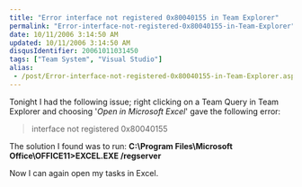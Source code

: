 ```yaml
---
title: "Error interface not registered 0x80040155 in Team Explorer"
permalink: "Error-interface-not-registered-0x80040155-in-Team-Explorer"
date: 10/11/2006 3:14:50 AM
updated: 10/11/2006 3:14:50 AM
disqusIdentifier: 20061011031450
tags: ["Team System", "Visual Studio"]
alias:
 - /post/Error-interface-not-registered-0x80040155-in-Team-Explorer.aspx/index.html
---
```

Tonight I had the following issue; right clicking on a Team Query in Team Explorer and choosing '*Open in Microsoft Excel*' gave the following error:

> interface not registered 0x80040155
<!-- more -->

The solution I found was to run: **C:\Program Files\Microsoft Office\OFFICE11>EXCEL.EXE /regserver**

Now I can again open my tasks in Excel.
